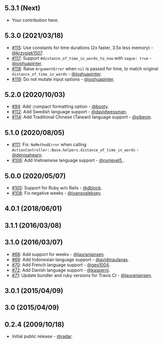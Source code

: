 ## 5.3.1 (Next)

* Your contribution here.

## 5.3.0 (2021/03/18)

* [#115](https://github.com/radar/distance_of_time_in_words/pull/115): Use constants for time durations (2x faster, 3.5x less memory) - [@krzysiek1507](https://github.com/krzysiek1507).
* [#117](https://github.com/radar/distance_of_time_in_words/pull/117): Support `#distance_of_time_in_words_to_now` with `vague: true` - [@joshuapinter](https://github.com/joshuapinter).
* [#118](https://github.com/radar/distance_of_time_in_words/pull/118): Raise `ArgumentError` when `nil` is passed for time, to match original `distance_of_time_in_words` - [@joshuapinter](https://github.com/joshuapinter).
* [#119](https://github.com/radar/distance_of_time_in_words/pull/119): Do not mutate input options - [@joshuapinter](https://github.com/joshuapinter).

## 5.2.0 (2020/10/03)

* [#94](https://github.com/radar/distance_of_time_in_words/pull/94): Add :compact formatting option - [@booty](https://github.com/booty).
* [#112](https://github.com/radar/distance_of_time_in_words/pull/112): Add Swedish language support - [@davidwessman](https://github.com/davidwessman).
* [#114](https://github.com/radar/distance_of_time_in_words/pull/114): Add Traditional Chinese (Taiwan) language support - [@sibevin](https://github.com/sibevin).

## 5.1.0 (2020/08/05)

* [#111](https://github.com/radar/distance_of_time_in_words/pull/111): Fix: `NoMethodError` when calling `ActionController::Base.helpers.distance_of_time_in_words` - [@denisahearn](https://github.com/denisahearn).
* [#106](https://github.com/radar/distance_of_time_in_words/pull/106): Add Vietnamese language support - [@runlevel5 ](https://github.com/runlevel5).

## 5.0.0 (2020/05/07)

* [#105](https://github.com/radar/distance_of_time_in_words/pull/105): Support for Ruby w/o Rails - [@dblock](https://github.com/dblock).
* [#108](https://github.com/radar/distance_of_time_in_words/pull/108): Fix negative weeks - [@ivanovaleksey](https://github.com/ivanovaleksey).

## 4.0.1 (2018/06/01)

## 3.1.1 (2016/03/08)

## 3.1.0 (2016/03/07)

* [#68](https://github.com/radar/dotiw/pull/68): Add support for weeks - [@lauranjansen](https://github.com/lauranjansen).
* [#69](https://github.com/radar/dotiw/pull/69): Add Indonesian language support - [@avidmaulanas](https://github.com/avidmaulanas).
* [#70](https://github.com/radar/dotiw/pull/70): Add French language support - [@geo1004](https://github.com/geo1004).
* [#72](https://github.com/radar/dotiw/pull/72): Add Danish language support - [@kaspernj](https://github.com/kaspernj).
* [#71](https://github.com/radar/dotiw/pull/71): Update bundler and ruby versions for Travis CI - [@lauranjansen](https://github.com/lauranjansen).

## 3.0.1 (2015/04/09)

## 3.0 (2015/04/09)

## 0.2.4 (2009/10/18)

* Initial public release - [@radar](https://github.com/radar).

